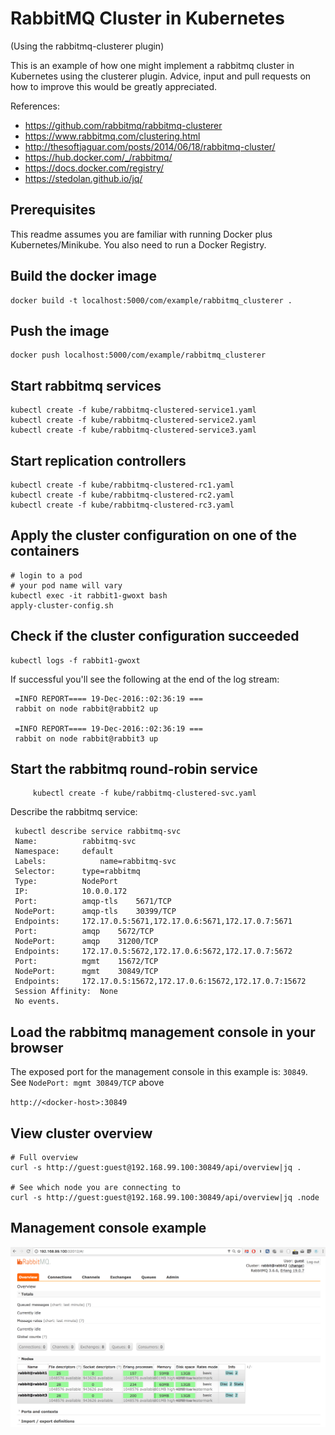 # RabbitMQ Cluster in Kubernetes
(Using the rabbitmq-clusterer plugin)

This is an example of how one might implement a rabbitmq cluster in Kubernetes using the clusterer plugin. 
Advice, input and pull requests on how to improve this would be greatly appreciated.

References:

- <https://github.com/rabbitmq/rabbitmq-clusterer>
- <https://www.rabbitmq.com/clustering.html>
- <http://thesoftjaguar.com/posts/2014/06/18/rabbitmq-cluster/>
- <https://hub.docker.com/_/rabbitmq/>
- <https://docs.docker.com/registry/>
- <https://stedolan.github.io/jq/>

## Prerequisites

This readme assumes you are familiar with running Docker plus Kubernetes/Minikube. You also need to run
a Docker Registry. 

## Build the docker image

    docker build -t localhost:5000/com/example/rabbitmq_clusterer . 
    
## Push the image
    
    docker push localhost:5000/com/example/rabbitmq_clusterer

## Start rabbitmq services

    kubectl create -f kube/rabbitmq-clustered-service1.yaml
    kubectl create -f kube/rabbitmq-clustered-service2.yaml
    kubectl create -f kube/rabbitmq-clustered-service3.yaml

## Start replication controllers

    kubectl create -f kube/rabbitmq-clustered-rc1.yaml
    kubectl create -f kube/rabbitmq-clustered-rc2.yaml
    kubectl create -f kube/rabbitmq-clustered-rc3.yaml

## Apply the cluster configuration on one of the containers

    # login to a pod
    # your pod name will vary
    kubectl exec -it rabbit1-gwoxt bash 
    apply-cluster-config.sh
    
## Check if the cluster configuration succeeded
    
    kubectl logs -f rabbit1-gwoxt
     
If successful you'll see the following at the end of the log stream:
     
     =INFO REPORT==== 19-Dec-2016::02:36:19 ===
     rabbit on node rabbit@rabbit2 up
     
     =INFO REPORT==== 19-Dec-2016::02:36:19 ===
     rabbit on node rabbit@rabbit3 up
     
## Start the rabbitmq round-robin service
     
         kubectl create -f kube/rabbitmq-clustered-svc.yaml
     
Describe the rabbitmq service:
     
     kubectl describe service rabbitmq-svc
     Name:			rabbitmq-svc
     Namespace:		default
     Labels:			name=rabbitmq-svc
     Selector:		type=rabbitmq
     Type:			NodePort
     IP:			10.0.0.172
     Port:			amqp-tls	5671/TCP
     NodePort:		amqp-tls	30399/TCP
     Endpoints:		172.17.0.5:5671,172.17.0.6:5671,172.17.0.7:5671
     Port:			amqp	5672/TCP
     NodePort:		amqp	31200/TCP
     Endpoints:		172.17.0.5:5672,172.17.0.6:5672,172.17.0.7:5672
     Port:			mgmt	15672/TCP
     NodePort:		mgmt	30849/TCP
     Endpoints:		172.17.0.5:15672,172.17.0.6:15672,172.17.0.7:15672
     Session Affinity:	None
     No events.
   
## Load the rabbitmq management console in your browser

The exposed port for the management console in this example is: `30849`. 
See `NodePort: mgmt 30849/TCP` above

   `http://<docker-host>:30849`
   
## View cluster overview

    # Full overview
    curl -s http://guest:guest@192.168.99.100:30849/api/overview|jq .
    
    # See which node you are connecting to
    curl -s http://guest:guest@192.168.99.100:30849/api/overview|jq .node


## Management console example

![](rabbitmq.png)





